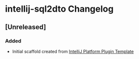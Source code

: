 <!-- Keep a Changelog guide -> https://keepachangelog.com -->

# intellij-sql2dto Changelog

## [Unreleased]
### Added
- Initial scaffold created from [IntelliJ Platform Plugin Template](https://github.com/JetBrains/intellij-platform-plugin-template)
